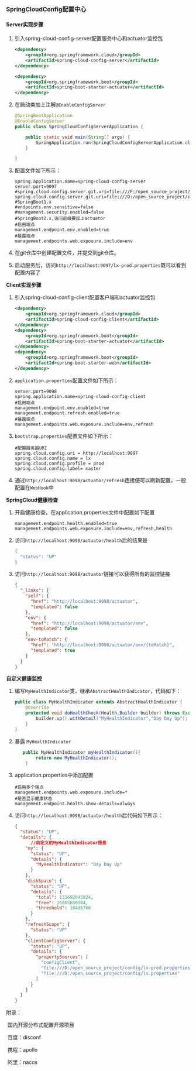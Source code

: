 ### SpringCloudConfig配置中心

#### Server实现步骤

1. 引入spring-cloud-config-server配置服务中心和actuator监控包

   ```xml
   <dependency>
       <groupId>org.springframework.cloud</groupId>
       <artifactId>spring-cloud-config-server</artifactId>
   </dependency>
   
   <dependency>
       <groupId>org.springframework.boot</groupId>
       <artifactId>spring-boot-starter-actuator</artifactId>
   </dependency>
   ```

2. 在启动类加上注解`@EnableConfigServer`

   ```java
   @SpringBootApplication
   @EnableConfigServer
   public class SpringCloudConfigServerApplication {
   
       public static void main(String[] args) {
           SpringApplication.run(SpringCloudConfigServerApplication.class, args);
       }
   
   }
   ```

3. 配置文件如下所示：

   ```properties
   spring.application.name=spring-cloud-config-server
   server.port=9097
   #spring.cloud.config.server.git.uri=file:///F:/open_source_project/config
   spring.cloud.config.server.git.uri=file:///D:/open_source_project/config
   #SpringBoot1.x
   #endpoints.env.sensitive=false
   #management.security.enabled=false
   #SpringBoot2.x,访问前缀要加上actuator
   #启用端点
   management.endpoint.env.enabled=true
   #暴露端点
   management.endpoints.web.exposure.include=env
   ```

4. 在git仓库中创建配置文件，并提交到git仓库。

5. 启动服务后，访问`http://localhost:9097/lx-prod.properties`既可以看到配置内容了

**Client实现步骤**

1. 引入spring-cloud-config-client配置客户端和actuator监控包

   ```xml
   <dependency>
       <groupId>org.springframework.cloud</groupId>
       <artifactId>spring-cloud-config-client</artifactId>
   </dependency>
   <dependency>
       <groupId>org.springframework.boot</groupId>
       <artifactId>spring-boot-starter-actuator</artifactId>
   </dependency>
   <dependency>
       <groupId>org.springframework.boot</groupId>
       <artifactId>spring-boot-starter-web</artifactId>
   </dependency>
   ```

2. `application.properties`配置文件如下所示：

   ```properties
   server.port=9098
   spring.application.name=spring-cloud-config-client
   #启用端点
   management.endpoint.env.enabled=true
   management.endpoint.refresh.enabled=true
   #暴露端点
   management.endpoints.web.exposure.include=env,refresh
   ```

3. `bootstrap.properties`配置文件如下所示：

   ```properties
   #配置服务器URI
   spring.cloud.config.uri = http://localhost:9097
   spring.cloud.config.name = lx
   spring.cloud.config.profile = prod
   spring.cloud.config.label= master
   ```

4. 通过`http://localhost:9098/actuator/refresh`连接便可以刷新配置，一般配置在`WebHook`中

**SpringCloud健康检查**

1. 开启健康检查，在application.properties文件中配置如下配置

   ```properties
   management.endpoint.health.enabled=true
   management.endpoints.web.exposure.include=env,refresh,health
   ```

2. 访问`http://localhost:9098/actuator/health`后的结果是

   ```java
   {
     "status": "UP"
   }
   ```

3. 访问`http://localhost:9098/actuator`链接可以获得所有的监控链接

   ```json
   {
     "_links": {
       "self": {
         "href": "http://localhost:9098/actuator",
         "templated": false
       },
       "env": {
         "href": "http://localhost:9098/actuator/env",
         "templated": false
       },
       "env-toMatch": {
         "href": "http://localhost:9098/actuator/env/{toMatch}",
         "templated": true
       }
     }
   }
   ```

**自定义健康监控**

1. 编写`MyHealthIndicator`类，继承`AbstractHealthIndicator`，代码如下：

   ```java
   public class MyHealthIndicator extends AbstractHealthIndicator {
       @Override
       protected void doHealthCheck(Health.Builder builder) throws Exception {
           builder.up().withDetail("MyHealthIndicator","Day Day Up");
       }
   }
   ```

2. 暴露 `MyHealthIndicator`

   ```java
      public MyHealthIndicator myHealthIndicator(){
           return new MyHealthIndicator();
       }
   ```

3. application.properties中添加配置

   ```properties
   #启用多个端点
   management.endpoints.web.exposure.include=*
   #是否显示健康状态
   management.endpoint.health.show-details=always
   ```

4. 访问`http://localhost:9098/actuator/health`后代码如下所示：

   ```json
   {
     "status": "UP",
     "details": {
         //自定义的MyHealthIndicator信息
       "my": {
         "status": "UP",
         "details": {
           "MyHealthIndicator": "Day Day Up"
         }
       },
       "diskSpace": {
         "status": "UP",
         "details": {
           "total": 132692045824,
           "free": 26865680384,
           "threshold": 10485760
         }
       },
       "refreshScope": {
         "status": "UP"
       },
       "clientConfigServer": {
         "status": "UP",
         "details": {
           "propertySources": [
             "configClient",
             "file:///D:/open_source_project/config/lx-prod.properties",
             "file:///D:/open_source_project/config/lx.properties"
           ]
         }
       }
     }
   }
   ```

   

附录：

​	国内开源分布式配置开源项目

​	百度：disconf

​	携程：apollo

​	阿里：nacos
